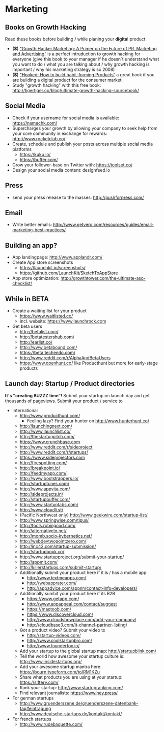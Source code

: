 # Marketing

## Books on Growth Hacking
Read these books before building / while planing your **digital** product

- **($)** ["Growth Hacker Marketing: A Primer on the Future of PR, Marketing and Advertising“](http://www.amazon.de/gp/product/1591847389/ref=as_li_tl?ie=UTF8&camp=1638&creative=19454&creativeASIN=1591847389&linkCode=as2&tag=837493-21) is a perfect intruduction to growth hacking for everyone (give this book to your manager if he doesn´t understand what you want to do / what you are talking about / why growth hacking is important / why his marketing strategy is so 2008)
- **($)** ["Hooked: How to build habit-forming Products“](http://www.amazon.de/gp/product/0241184835/ref=as_li_tl?ie=UTF8&camp=1638&creative=19454&creativeASIN=0241184835&linkCode=as2&tag=837493-21) a great book if you are building a digital product for the consumer market
- Study "growth hacking" with this free book: http://tigertiger.co/blog/ultimate-growth-hacking-sourcebook/

## Social Media 
- Check if your username for social media is available: https://namechk.com/
- Supercharges your growth by allowing your company to seek help from your core community in exchange for rewards: http://www.rocketclub.co/
- Create, schedule and publish your posts across multiple social media platforms
  - https://kuku.io/
  - https://buffer.com/
- Grow your follower-base on Twitter with: https://toolset.co/
- Design your social media content: designfeed.io

## Press
- send your press release to the masses: http://pushforpress.com/

## Email
- Write better emails: http://www.getvero.com/resources/guides/email-marketing-best-practices/

## Building an app?
- App landingpage: http://www.applandr.com/
- Create App store screenshots
  - https://launchkit.io/screenshots/
  - https://github.com/LaunchKit/SketchToAppStore
- App store optimization: http://growthtower.com/the-ultimate-aso-checklist/

## While in BETA
- Create a waiting list for your product
  - https://www.waitlisted.co/
  - incl. website: https://www.launchrock.com 
- Get beta users
  - http://betalist.com/
  - http://betatestershub.com/
  - http://earlist.co/
  - http://www.betabound.com/
  - https://beta.techendo.com/
  - http://www.reddit.com/r/AlphaAndBetaUsers
  - https://www.openhunt.co/ like Producthunt but more for early-stage products

## Launch day: Startup / Product directories
**It´s "creating BUZZZ time"!** Submit your startup on launch day and get thousands of pageviews. Submit your product / service to

- International
  - http://www.producthunt.com/
    - Feeling lazy? Find your hunter on http://www.hunterhunt.co/
  - http://launchingnext.com/
  - http://www.launchlist.co/
  - http://thestartuppitch.com/
  - https://www.crunchbase.com
  - http://www.reddit.com/r/sideproject 
  - http://www.reddit.com/r/startups/
  - https://www.sideprojectors.com
  - http://firespotting.com/
  - http://breakpoint.io/
  - http://feedmyapp.com/
  - http://www.bootstrappers.io/
  - http://startuptunes.com/
  - http://www.appvita.com/
  - http://sideprojects.in/
  - http://startupbuffer.com/
  - http://www.startuptabs.com/
  - http://www.cloudli.st/
  - (Pacific Northwest only) http://www.geekwire.com/startup-list/
  - http://www.springwise.com/tipus/
  - http://tools.robingood.com/
  - http://alternativeto.net/
  - http://momb.socio-kybernetics.net/
  - http://webdevtwopointzero.com/
  - http://inc42.com/startup-submission/
  - http://startupbook.co/
  - http://www.startupproject.org/submit-your-startup/
  - http://appmit.com/
  - http://killerstartups.com/submit-startup/
  - Additionally submit your product here if it is / has a mobile app
    - http://www.textmeapps.com/
    - http://webapprater.com/
    - http://appadvice.com/appnn/contact-info-developers/
  - Additionally sumbit your product here if its B2B
    - https://www.getapp.com/
    - http://www.appappeal.com/contact/suggest
    - https://maqtoob.com/
    - https://www.discovercloud.com/
    - http://www.cloudshowplace.com/add-your-company/
    - http://cloudbase3.com/it-channel-partner-listing/
  - Got a product video? Submit your video to
    - http://startup-videos.com/
    - http://www.coolstartupbro.com/
    - http://www.founderfox.io/
  - Add your startup to the global startup map: http://startupblink.com/
  - Tell the world how awesome your startup culture is: http://www.insidestartups.org/
  - Add your awesome startup mantra here: https://bourn.typeform.com/to/RM1KZu
  - Share what products you are using at your startup: https://siftery.com/
  - Rank your startup: http://www.startupranking.com/
  - Find relevant journalists: https://www.hey.press/
- For german startups
  - http://www.gruenderszene.de/gruenderszene-datenbank-faq#eintragung
  - http://www.deutsche-startups.de/kontakt/kontakt/
- For french startups
  - http://www.rudebaguette.com/
